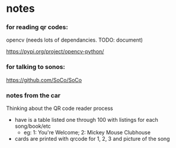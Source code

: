 # notes

### for reading qr codes:
opencv (needs lots of dependancies. TODO: document)

https://pypi.org/project/opencv-python/ 

### for talking to sonos:
https://github.com/SoCo/SoCo

### notes from the car
Thinking about the QR code reader process 
* have is a table listed one through 100 with listings for each song/book/etc
  * eg: 1: You're Welcome; 2: Mickey Mouse Clubhouse
* cards are printed with qrcode for 1, 2, 3 and picture of the song


